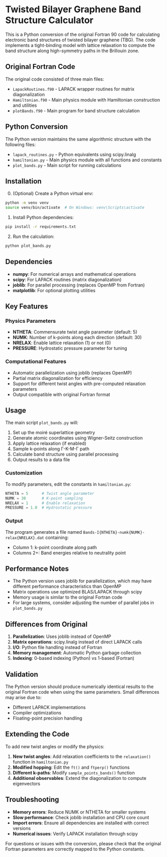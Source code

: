 # Twisted Bilayer Graphene Band Structure Calculator

This is a Python conversion of the original Fortran 90 code for calculating electronic band structures of twisted bilayer graphene (TBG). The code implements a tight-binding model with lattice relaxation to compute the band structure along high-symmetry paths in the Brillouin zone.

## Original Fortran Code

The original code consisted of three main files:
- `LapackRoutines.f90` - LAPACK wrapper routines for matrix diagonalization
- `Hamiltonian.f90` - Main physics module with Hamiltonian construction and utilities
- `plotBands.f90` - Main program for band structure calculation

## Python Conversion

The Python version maintains the same algorithmic structure with the following files:
- `lapack_routines.py` - Python equivalents using scipy.linalg
- `hamiltonian.py` - Main physics module with all functions and constants
- `plot_bands.py` - Main script for running calculations

## Installation

0. (Optional) Create a Python virtual env: 
```bash
python -m venv venv
source venv/bin/activate  # On Windows: venv\Scripts\activate
```

1. Install Python dependencies:
```bash
pip install -r requirements.txt
```

2. Run the calculation:
```bash
python plot_bands.py
```

## Dependencies

- **numpy**: For numerical arrays and mathematical operations
- **scipy**: For LAPACK routines (matrix diagonalization)
- **joblib**: For parallel processing (replaces OpenMP from Fortran)
- **matplotlib**: For optional plotting utilities

## Key Features

### Physics Parameters
- **NTHETA**: Commensurate twist angle parameter (default: 5)
- **NUMK**: Number of k-points along each direction (default: 30)
- **NRELAX**: Enable lattice relaxation (1) or not (0)
- **PRESSURE**: Hydrostatic pressure parameter for tuning

### Computational Features
- Automatic parallelization using joblib (replaces OpenMP)
- Partial matrix diagonalization for efficiency
- Support for different twist angles with pre-computed relaxation parameters
- Output compatible with original Fortran format

## Usage

The main script `plot_bands.py` will:
1. Set up the moiré superlattice geometry
2. Generate atomic coordinates using Wigner-Seitz construction
3. Apply lattice relaxation (if enabled)
4. Sample k-points along Γ-K-M-Γ path
5. Calculate band structure using parallel processing
6. Output results to a data file

### Customization

To modify parameters, edit the constants in `hamiltonian.py`:

```python
NTHETA = 5      # Twist angle parameter
NUMK = 30       # K-point sampling
NRELAX = 1      # Enable relaxation
PRESSURE = 1.0  # Hydrostatic pressure
```

### Output

The program generates a file named `Bands-I{NTHETA}-numk{NUMK}-relax{NRELAX}.dat` containing:
- Column 1: k-point coordinate along path
- Columns 2+: Band energies relative to neutrality point

## Performance Notes

- The Python version uses joblib for parallelization, which may have different performance characteristics than OpenMP
- Matrix operations use optimized BLAS/LAPACK through scipy
- Memory usage is similar to the original Fortran code
- For large systems, consider adjusting the number of parallel jobs in `plot_bands.py`

## Differences from Original

1. **Parallelization**: Uses joblib instead of OpenMP
2. **Matrix operations**: scipy.linalg instead of direct LAPACK calls
3. **I/O**: Python file handling instead of Fortran
4. **Memory management**: Automatic Python garbage collection
5. **Indexing**: 0-based indexing (Python) vs 1-based (Fortran)

## Validation

The Python version should produce numerically identical results to the original Fortran code when using the same parameters. Small differences may arise due to:
- Different LAPACK implementations
- Compiler optimizations
- Floating-point precision handling

## Extending the Code

To add new twist angles or modify the physics:

1. **New twist angles**: Add relaxation coefficients to the `relaxation()` function in `hamiltonian.py`
2. **Modified hopping**: Edit the `ft()` and `ftperp()` functions
3. **Different k-paths**: Modify `sample_points_bands()` function
4. **Additional observables**: Extend the diagonalization to compute eigenvectors

## Troubleshooting

- **Memory errors**: Reduce NUMK or NTHETA for smaller systems
- **Slow performance**: Check joblib installation and CPU core count
- **Import errors**: Ensure all dependencies are installed with correct versions
- **Numerical issues**: Verify LAPACK installation through scipy

For questions or issues with the conversion, please check that the original Fortran parameters are correctly mapped to the Python constants. 